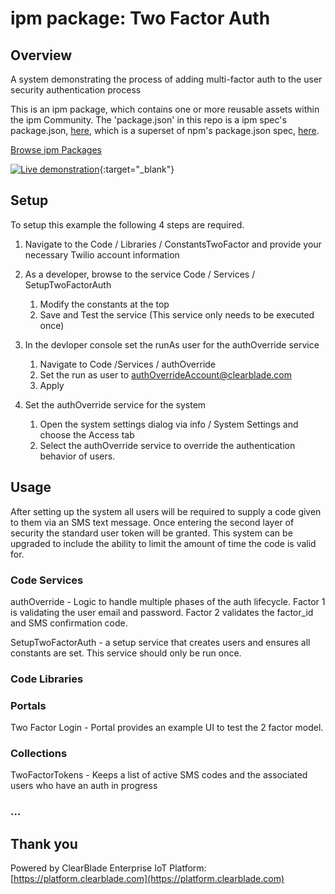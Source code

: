 
# ipm package: Two Factor Auth

## Overview

A system demonstrating the process of adding multi-factor auth to the user security authentication process

This is an ipm package, which contains one or more reusable assets within the ipm Community. The 'package.json' in this repo is a ipm spec's package.json, [here](https://docs.clearblade.com/v/3/6-ipm/spec), which is a superset of npm's package.json spec, [here](https://docs.npmjs.com/files/package.json).

[Browse ipm Packages](https://ipm.clearblade.com)

[![Live demonstration](https://img.youtube.com/vi/1mlW_3tp29o/0.jpg)](https://www.youtube.com/watch?v=1mlW_3tp29o){:target="_blank"}

## Setup

To setup this example the following 4 steps are required.
1.  Navigate to the Code / Libraries / ConstantsTwoFactor and provide your necessary Twilio account information

2.  As a developer, browse to the service Code / Services / SetupTwoFactorAuth
    1.  Modify the constants at the top
    2.  Save and Test the service (This service only needs to be executed once)

3.  In the devloper console set the runAs user for the authOverride service
    1.  Navigate to Code /Services / authOverride
    2.  Set the run as user to authOverrideAccount@clearblade.com
    3.  Apply

4.  Set the authOverride service for the system  
    1. Open the system settings dialog via info / System Settings and choose the Access tab
    2. Select the authOverride service to override the authentication behavior of users.


## Usage

After setting up the system all users will be required to supply a code given to them via an SMS text message.  Once entering the second layer of security the standard user token will be granted.  This system can be upgraded to include the ability to limit the amount of time the code is valid for.

### Code Services

authOverride - Logic to handle multiple phases of the auth lifecycle.  Factor 1 is validating the user email and password.  Factor 2 validates the factor_id and SMS confirmation code.

SetupTwoFactorAuth - a setup service that creates users and ensures all constants are set.  This service should only be run once.

### Code Libraries

### Portals
Two Factor Login - Portal provides an example UI to test the 2 factor model.

### Collections
TwoFactorTokens - Keeps a list of active SMS codes and the associated users who have an auth in progress

### ...

## Thank you

Powered by ClearBlade Enterprise IoT Platform: [https://platform.clearblade.com](https://platform.clearblade.com)

